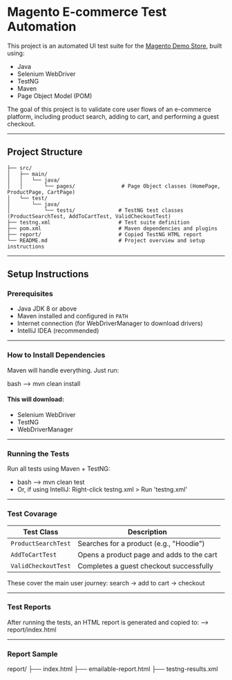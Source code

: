 # Magento E-commerce Test Automation

This project is an automated UI test suite for the [Magento Demo Store](https://magento.softwaretestingboard.com/), built using:

- Java
- Selenium WebDriver
- TestNG
- Maven
- Page Object Model (POM)

The goal of this project is to validate core user flows of an e-commerce platform, including product search, adding to cart, and performing a guest checkout.

---

## Project Structure

``` QATask_MariamMohi/
├── src/
│   ├── main/
│   │   └── java/
│   │       └── pages/               # Page Object classes (HomePage, ProductPage, CartPage)
│   └── test/
│       └── java/
│           └── tests/              # TestNG test classes (ProductSearchTest, AddToCartTest, ValidCheckoutTest)
├── testng.xml                      # Test suite definition
├── pom.xml                         # Maven dependencies and plugins
├── report/                         # Copied TestNG HTML report
└── README.md                       # Project overview and setup instructions

```

---

## Setup Instructions

### Prerequisites

- Java JDK 8 or above
- Maven installed and configured in `PATH`
- Internet connection (for WebDriverManager to download drivers)
- IntelliJ IDEA (recommended)

---

### How to Install Dependencies

Maven will handle everything. Just run:

bash --> mvn clean install 

#### This will download:
- Selenium WebDriver
- TestNG
- WebDriverManager

---

### Running the Tests

Run all tests using Maven + TestNG:

- bash --> mvn clean test
- Or, if using IntelliJ: Right-click testng.xml > Run 'testng.xml'

---

### Test Covarage

| Test Class          | Description                               |
| ------------------- | ----------------------------------------- |
| `ProductSearchTest` | Searches for a product (e.g., "Hoodie")   |
| `AddToCartTest`     | Opens a product page and adds to the cart |
| `ValidCheckoutTest` | Completes a guest checkout successfully   |

These cover the main user journey: search → add to cart → checkout 

---

### Test Reports

After running the tests, an HTML report is generated and copied to:
--> report/index.html

---

### Report Sample

report/
├── index.html
├── emailable-report.html
├── testng-results.xml
